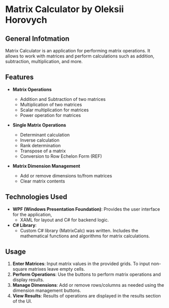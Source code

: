 # Matrix Calculator by Oleksii Horovych

## General Infotmation

Matrix Calculator is an application for performing matrix operations.
 It allows to work with matrices and perform calculations such as addition, subtraction, multiplication, and more. 

## Features

-   **Matrix Operations**
    
    -   Addition and Subtraction of two matrices
    -   Multiplication of two matrices
    -   Scalar multiplication for matrices
    -   Power operation for matrices
-   **Single Matrix Operations**
    
    -   Determinant calculation
    -   Inverse calculation
    -   Rank determination
    -   Transpose of a matrix
    -   Conversion to Row Echelon Form (REF)
-   **Matrix Dimension Management**
    
    -   Add or remove dimensions to/from matrices
    -   Clear matrix contents

## Technologies Used

-   **WPF (Windows Presentation Foundation)**: Provides the user interface for the application,
	- XAML for layout and C# for backend logic.
-   **C# Library**:
	-  Custom C# library (MatrixCalc) was written. Includes the mathematical functions and algorithms for matrix calculations.

## Usage

1.  **Enter Matrices**: Input matrix values in the provided grids. To input non-square matrixes leave empty cells. 
2.  **Perform Operations**: Use the buttons to perform matrix operations and display results.
3.  **Manage Dimensions**: Add or remove rows/columns as needed using the dimension management buttons.
4.  **View Results**: Results of operations are displayed in the results section of the UI.
